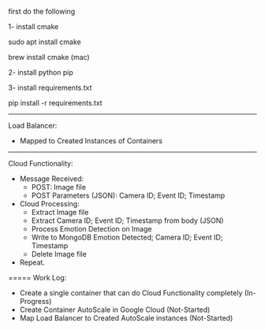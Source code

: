 first do the following

1-  install cmake

sudo apt install cmake

brew install cmake (mac)

2- install python pip

3- install requirements.txt

pip install -r requirements.txt

-------
Load Balancer:
- Mapped to Created Instances of Containers

-------
Cloud Functionality:
- Message Received:
    - POST: Image file
    - POST Parameters (JSON): Camera ID; Event ID; Timestamp
- Cloud Processing:
    - Extract Image file
    - Extract Camera ID; Event ID; Timestamp from body (JSON)
    - Process Emotion Detection on Image
    - Write to MongoDB Emotion Detected; Camera ID; Event ID; Timestamp
    - Delete Image file
- Repeat.


===== Work Log:
- Create a single container that can do Cloud Functionality completely (In-Progress)
- Create Container AutoScale in Google Cloud (Not-Started)
- Map Load Balancer to Created AutoScale instances (Not-Started)
